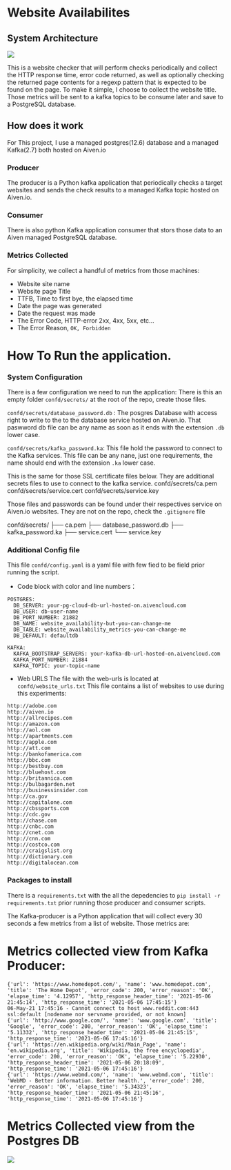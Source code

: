 # Website Availabilites

## System  Architecture
![](https://i.imgur.com/Eu9Grwg.png)


This is a website checker that will perform checks periodically and collect the HTTP response time, error code returned, as well as optionally checking the returned page contents for a regexp pattern that is expected to be found on the page. To make it simple, I choose to collect the website title. 
Those metrics will be sent to a kafka topics to be consume later and save to a PostgreSQL database.


## How does it work
For This project, I use a managed postgres(12.6) database and a managed Kafka(2.7)  both hosted on Aiven.io  

### Producer
The producer is a Python kafka application  that periodically checks a target websites and sends the check results to a managed Kafka topic hosted on Aiven.io. 

### Consumer
There is also python Kafka application consumer that stors those  data to an Aiven managed PostgreSQL database. 

### Metrics Collected
For simplicity, we collect a handful of metrics from those machines:
- Website site name
- Website page Title
- TTFB, Time to first bye, the elapsed time
- Date the page was generated
- Date the request was made
- The Error Code, HTTP-error 2xx, 4xx, 5xx, etc...
- The Error Reason, `OK, Forbidden
` 
# How To Run the application.

### System Configuration
There is a few configuration we need to run the application:
There is this an empty folder `confd/secrets/` at the root of the repo, create those files.

`confd/secrets/database_password.db` : The posgres Database with access right to write to the to the database service hosted on Aiven.io. That paswword db file can be any name as soon as it ends with the extension `.db` lower case.

`confd/secrets/kafka_password.ka`: This file hold the password to connect to the Kafka services. This file can be any nane, just one requirements, the name should end with the extension `.ka` lower case.

This is the same for those SSL certificate files below. They are additional secrets files to use to connect to the kafka service.
confd/secrets/ca.pem
confd/secrets/service.cert
confd/secrets/service.key

Those files and passwords can be found under their respectives service on Aiven.io websites. They are not on the repo, check the `.gitignore` file

confd/secrets/
├── ca.pem
├── database_password.db
├── kafka_password.ka
├── service.cert
└── service.key

### Additional Config file

This file `confd/config.yaml` is a yaml file with few fied to be field prior running the script.
- Code block with color and line numbers：
```yaml=
POSTGRES:
  DB_SERVER: your-pg-cloud-db-url-hosted-on.aivencloud.com
  DB_USER: db-user-name
  DB_PORT_NUMBER: 21882
  DB_NAME: website_availability-but-you-can-change-me
  DB_TABLE: website_availability_metrics-you-can-change-me
  DB_DEFAULT: defaultdb

KAFKA:
  KAFKA_BOOTSTRAP_SERVERS: your-kafka-db-url-hosted-on.aivencloud.com
  KAFKA_PORT_NUMBER: 21884
  KAFKA_TOPIC: your-topic-name

```
- Web URLS
The file with the web-urls is located at `confd/website_urls.txt`
This file contains a list of websites to use during this experiments:
```
http://adobe.com
http://aiven.io
http://allrecipes.com
http://amazon.com
http://aol.com
http://apartments.com
http://apple.com
http://att.com
http://bankofamerica.com
http://bbc.com
http://bestbuy.com
http://bluehost.com
http://britannica.com
http://bulbagarden.net
http://businessinsider.com
http://ca.gov
http://capitalone.com
http://cbssports.com
http://cdc.gov
http://chase.com
http://cnbc.com
http://cnet.com
http://cnn.com
http://costco.com
http://craigslist.org
http://dictionary.com
http://digitalocean.com
```
### Packages to install
There is a `requirements.txt` with the all the depedencies to `pip install -r requirements.txt` prior running those producer and consumer scripts.

The Kafka-producer is a Python application that will collect every 30 seconds a few metrics from a list of website. Those metrics are:

# Metrics collected view from Kafka Producer:
```json=
{'url': 'https://www.homedepot.com/', 'name': 'www.homedepot.com', 'title': 'The Home Depot', 'error_code': 200, 'error_reason': 'OK', 'elapse_time': '4.12957', 'http_response_header_time': '2021-05-06 21:45:14', 'http_response_time': '2021-05-06 17:45:15'}
06-May-21 17:45:16 - Cannot connect to host www.reddit.com:443 ssl:default [nodename nor servname provided, or not known]
{'url': 'http://www.google.com/', 'name': 'www.google.com', 'title': 'Google', 'error_code': 200, 'error_reason': 'OK', 'elapse_time': '5.11332', 'http_response_header_time': '2021-05-06 21:45:15', 'http_response_time': '2021-05-06 17:45:16'}
{'url': 'https://en.wikipedia.org/wiki/Main_Page', 'name': 'en.wikipedia.org', 'title': 'Wikipedia, the free encyclopedia', 'error_code': 200, 'error_reason': 'OK', 'elapse_time': '5.22930', 'http_response_header_time': '2021-05-06 20:18:09', 'http_response_time': '2021-05-06 17:45:16'}
{'url': 'https://www.webmd.com/', 'name': 'www.webmd.com', 'title': 'WebMD - Better information. Better health.', 'error_code': 200, 'error_reason': 'OK', 'elapse_time': '5.34323', 'http_response_header_time': '2021-05-06 21:45:16', 'http_response_time': '2021-05-06 17:45:16'}

```
# Metrics Collected view from the Postgres DB
![](https://i.imgur.com/Q1kCyU3.jpg)

